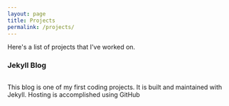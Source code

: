 ```yaml
---
layout: page
title: Projects
permalink: /projects/
---
```


Here's a list of projects that I've worked on. 

<div class='project'>
  <h3>
  Jekyll Blog
  </h3>
  <img>
  <p>
  This blog is one of my first coding projects. It is built and maintained with Jekyll. Hosting is accomplished using GitHub
  </p>
</div>